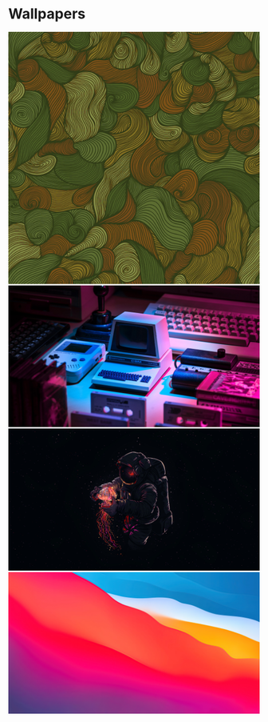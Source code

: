 # Wallpapers


<p align="center">

  <img src="https://raw.githubusercontent.com/jojihatzz/Wallpapers/main/1.png" width="700"/>

<img src="https://raw.githubusercontent.com/jojihatzz/Wallpapers/main/original-mechanical.jpg" width="700"/>

<img src="https://raw.githubusercontent.com/jojihatzz/Wallpapers/main/cosmos.jpg" width="700"/>


<img src="https://raw.githubusercontent.com/jojihatzz/Wallpapers/main/wallpapers/big%20sur.jpg" width="700"/>
</p>